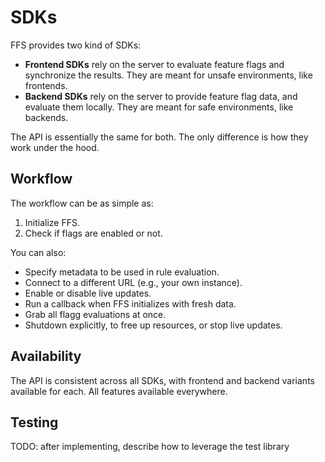 # SDKs

FFS provides two kind of SDKs:

- **Frontend SDKs** rely on the server to evaluate feature flags and synchronize the results. They are meant for unsafe environments, like frontends.
- **Backend SDKs** rely on the server to provide feature flag data, and evaluate them locally. They are meant for safe environments, like backends.

The API is essentially the same for both. The only difference is how they work under the hood.

## Workflow

The workflow can be as simple as:

1. Initialize FFS.
2. Check if flags are enabled or not.

You can also:

- Specify metadata to be used in rule evaluation.
- Connect to a different URL (e.g., your own instance).
- Enable or disable live updates.
- Run a callback when FFS initializes with fresh data.
- Grab all flagg evaluations at once.
- Shutdown explicitly, to free up resources, or stop live updates.

## Availability

The API is consistent across all SDKs, with frontend and backend variants available for each. All features available everywhere.

## Testing

TODO: after implementing, describe how to leverage the test library
